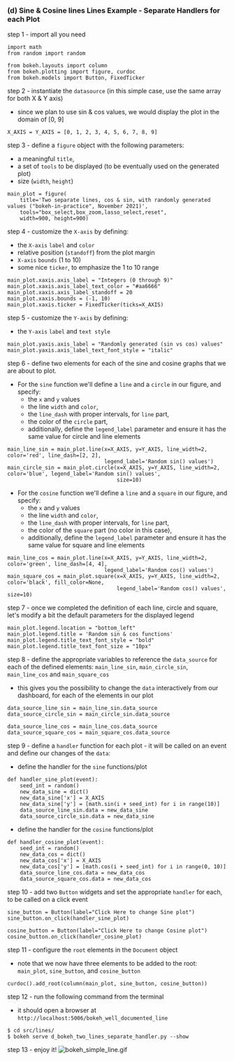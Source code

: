 ### (d) Sine & Cosine lines Lines Example - Separate Handlers for each Plot
step 1 - import all you need
```
import math
from random import random

from bokeh.layouts import column
from bokeh.plotting import figure, curdoc
from bokeh.models import Button, FixedTicker
```

step 2 - instantiate the `datasource` (in this simple case, use the same array for both X & Y axis)
- since we plan to use sin & cos values, we would display the plot in the domain of [0, 9]
```
X_AXIS = Y_AXIS = [0, 1, 2, 3, 4, 5, 6, 7, 8, 9]
```

step 3 - define a `figure` object with the following parameters:
- a meaningful `title`,
- a set of `tools` to be displayed (to be eventually used on the generated plot)
- size (`width`, `height`)
```
main_plot = figure(
    title='Two separate lines, cos & sin, with randomly generated values ("bokeh-in-practice", November 2021)',
    tools="box_select,box_zoom,lasso_select,reset",
    width=900, height=900)
```

step 4 - customize the `X-axis` by defining:
- the `X-axis` `label` and  `color`
- relative position (`standoff`) from the plot margin
- `X-axis` `bounds` (1 to 10)
- some nice `ticker`, to emphasize the 1 to 10 range
```
main_plot.xaxis.axis_label = "Integers (0 through 9)"
main_plot.xaxis.axis_label_text_color = "#aa6666"
main_plot.xaxis.axis_label_standoff = 20
main_plot.xaxis.bounds = (-1, 10)
main_plot.xaxis.ticker = FixedTicker(ticks=X_AXIS)
```

step 5 - customize the `Y-axis` by defining:
- the `Y-axis` `label` and `text style`
```
main_plot.yaxis.axis_label = "Randomly generated (sin vs cos) values"
main_plot.yaxis.axis_label_text_font_style = "italic"
```

step 6 - define two elements for each of the sine and cosine graphs that we are about to plot.
- For the `sine` function we'll define a `line` and a `circle` in our figure, and specify:
  - the `x` and `y` values
  - the line `width` and `color`,
  - the `line_dash` with proper intervals, for `line` part,
  - the color of the `circle` part,
  - additionally, define the `legend_label` parameter and ensure it has the same value for circle and line elements
```
main_line_sin = main_plot.line(x=X_AXIS, y=Y_AXIS, line_width=2, color='red', line_dash=[2, 2],
                               legend_label='Random sin() values')
main_circle_sin = main_plot.circle(x=X_AXIS, y=Y_AXIS, line_width=2, color='blue', legend_label='Random sin() values',
                                   size=10)
```

- For the `cosine` function we'll define a `line` and a `square` in our figure, and specify:
  - the `x` and `y` values
  - the line `width` and `color`,
  - the `line_dash` with proper intervals, for `line` part,
  - the color of the `square` part (no color in this case),
  - additionally, define the `legend_label` parameter and ensure it has the same value for square and line elements
```
main_line_cos = main_plot.line(x=X_AXIS, y=Y_AXIS, line_width=2, color='green', line_dash=[4, 4],
                               legend_label='Random cos() values')
main_square_cos = main_plot.square(x=X_AXIS, y=Y_AXIS, line_width=2, color='black', fill_color=None,
                                   legend_label='Random cos() values', size=10)
```

step 7 - once we completed the definition of each line, circle and square, let's modify a bit the default
parameters for the displayed legend
```
main_plot.legend.location = "bottom_left"
main_plot.legend.title = 'Random sin & cos functions'
main_plot.legend.title_text_font_style = "bold"
main_plot.legend.title_text_font_size = "10px"
```

step 8 - define the appropriate variables to reference the `data_source` for each of the defined elements: 
`main_line_sin`, `main_circle_sin`, `main_line_cos` and `main_square_cos`
- this gives you the possibility to change the `data` interactively from our dashboard, 
for each of the elements in our plot
```
data_source_line_sin = main_line_sin.data_source
data_source_circle_sin = main_circle_sin.data_source

data_source_line_cos = main_line_cos.data_source
data_source_square_cos = main_square_cos.data_source
```

step 9 - define a `handler` function for each plot - it will be called on an event and define our changes
of the `data`:
- define the handler for the `sine` functions/plot
```
def handler_sine_plot(event):
    seed_int = random()
    new_data_sine = dict()
    new_data_sine['x'] = X_AXIS
    new_data_sine['y'] = [math.sin(i + seed_int) for i in range(10)]
    data_source_line_sin.data = new_data_sine
    data_source_circle_sin.data = new_data_sine
```

- define the handler for the `cosine` functions/plot
```
def handler_cosine_plot(event):
    seed_int = random()
    new_data_cos = dict()
    new_data_cos['x'] = X_AXIS
    new_data_cos['y'] = [math.cos(i + seed_int) for i in range(0, 10)]
    data_source_line_cos.data = new_data_cos
    data_source_square_cos.data = new_data_cos
```

step 10 - add two `Button` widgets and set the appropriate `handler` for each, to be called on a click event
```
sine_button = Button(label="Click Here to change Sine plot")
sine_button.on_click(handler_sine_plot)

cosine_button = Button(label="Click Here to change Cosine plot")
cosine_button.on_click(handler_cosine_plot)
```

step 11 - configure the `root` elements in the `Document` object
- note that we now have three elements to be added to the root: `main_plot`, `sine_button`, and `cosine_button`
```
curdoc().add_root(column(main_plot, sine_button, cosine_button))
```

step 12 - run the following command from the terminal
- it should open a browser at `http://localhost:5006/bokeh_well_documented_line`
```
$ cd src/lines/
$ bokeh serve d_bokeh_two_lines_separate_handler.py --show
```

step 13 - enjoy it!
![bokeh_simple_line.gif](../../images/lines/d_bokeh_two_lines_separate_handler.gif)